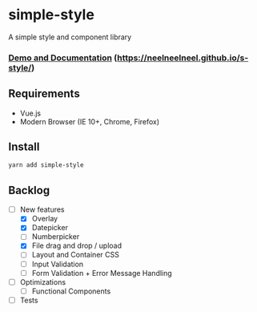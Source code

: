 # simple-style

A simple style and component library

### [Demo and Documentation](https://neelneelneel.github.io/s-style/) (https://neelneelneel.github.io/s-style/)

## Requirements
 * Vue.js
 * Modern Browser (IE 10+, Chrome, Firefox)

## Install

``` bash
yarn add simple-style
```

## Backlog
* [ ] New features
    * [x] Overlay
    * [x] Datepicker
    * [ ] Numberpicker
    * [x] File drag and drop / upload
    * [ ] Layout and Container CSS
    * [ ] Input Validation
    * [ ] Form Validation + Error Message Handling
* [ ] Optimizations
    * [ ] Functional Components 
* [ ] Tests
